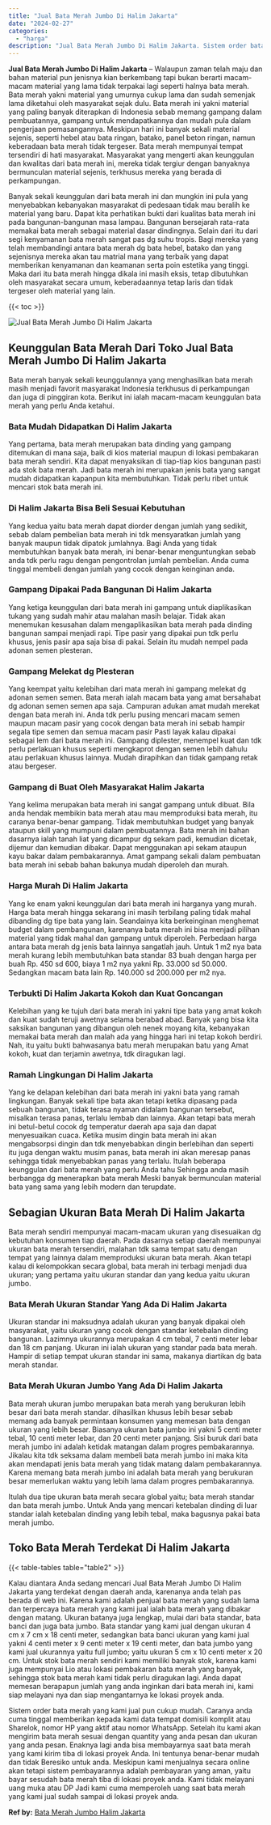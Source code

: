 ```yaml
---
title: "Jual Bata Merah Jumbo Di Halim Jakarta"
date: "2024-02-27"
categories: 
  - "harga"
description: "Jual Bata Merah Jumbo Di Halim Jakarta. Sistem order bata merah yang kami jual pun cukup mudah. Caranya anda cuma tinggal memberikan kepada kami data tempat..."
---
```


**Jual Bata Merah Jumbo Di Halim Jakarta** – Walaupun zaman telah maju dan bahan material pun jenisnya kian berkembang tapi bukan berarti macam-macam material yang lama tidak terpakai lagi seperti halnya bata merah. Bata merah yakni material yang umurnya cukup lama dan sudah semenjak lama diketahui oleh masyarakat sejak dulu. Bata merah ini yakni material yang paling banyak diterapkan di Indonesia sebab memang gampang dalam pembuatannya, gampang untuk mendapatkannya dan mudah pula dalam pengerjaan pemasangannya. Meskipun hari ini banyak sekali material sejenis, seperti hebel atau bata ringan, batako, panel beton ringan, namun keberadaan bata merah tidak tergeser. Bata merah mempunyai tempat tersendiri di hati masyarakat. Masyarakat yang mengerti akan keunggulan dan kwalitas dari bata merah ini, mereka tidak tergiur dengan banyaknya bermunculan material sejenis, terkhusus mereka yang berada di perkampungan.

Banyak sekali keunggulan dari bata merah ini dan mungkin ini pula yang menyebabkan kebanyakan masyarakat di pedesaan tidak mau beralih ke material yang baru. Dapat kita perhatikan bukti dari kualitas bata merah ini pada bangunan-bangunan masa lampau. Bangunan bersejarah rata-rata memakai bata merah sebagai material dasar dindingnya. Selain dari itu dari segi kenyamanan bata merah sangat pas dg suhu tropis. Bagi mereka yang telah membandingi antara bata merah dg bata hebel, batako dan yang sejenisnya mereka akan tau matrial mana yang terbaik yang dapat memberikan kenyamanan dan keamanan serta poin estetika yang tinggi. Maka dari itu bata merah hingga dikala ini masih eksis, tetap dibutuhkan oleh masyarakat secara umum, keberadaannya tetap laris dan tidak tergeser oleh material yang lain.

{{< toc >}}

![Jual Bata Merah Jumbo Di Halim Jakarta](/images/jual-bata-merah-26.png)

## Keunggulan Bata Merah Dari Toko Jual Bata Merah Jumbo Di Halim Jakarta

Bata merah banyak sekali keunggulannya yang menghasilkan bata merah masih menjadi favorit masyarakat Indonesia terkhusus di perkampungan dan juga di pinggiran kota. Berikut ini ialah macam-macam keunggulan bata merah yang perlu Anda ketahui.

### Bata Mudah Didapatkan Di Halim Jakarta

Yang pertama, bata merah merupakan bata dinding yang gampang ditemukan di mana saja, baik di kios material maupun di lokasi pembakaran bata merah sendiri. Kita dapat menyaksikan di tiap-tiap kios bangunan pasti ada stok bata merah. Jadi bata merah ini merupakan jenis bata yang sangat mudah didapatkan kapanpun kita membutuhkan. Tidak perlu ribet untuk mencari stok bata merah ini.

### Di Halim Jakarta Bisa Beli Sesuai Kebutuhan

Yang kedua yaitu bata merah dapat diorder dengan jumlah yang sedikit, sebab dalam pembelian bata merah ini tdk mensyaratkan jumlah yang banyak maupun tidak dipatok jumlahnya. Bagi Anda yang tidak membutuhkan banyak bata merah, ini benar-benar menguntungkan sebab anda tdk perlu ragu dengan pengontrolan jumlah pembelian. Anda cuma tinggal membeli dengan jumlah yang cocok dengan keinginan anda.

### Gampang Dipakai Pada Bangunan Di Halim Jakarta

Yang ketiga keunggulan dari bata merah ini gampang untuk diaplikasikan tukang yang sudah mahir atau malahan masih belajar. Tidak akan menemukan kesusahan dalam mengaplikasikan bata merah pada dinding bangunan sampai menjadi rapi. Tipe pasir yang dipakai pun tdk perlu khusus, jenis pasir apa saja bisa di pakai. Selain itu mudah nempel pada adonan semen plesteran.

### Gampang Melekat dg Plesteran

Yang keempat yaitu kelebihan dari mata merah ini gampang melekat dg adonan semen semen. Bata merah ialah macam bata yang amat bersahabat dg adonan semen semen apa saja. Campuran adukan amat mudah merekat dengan bata merah ini. Anda tdk perlu pusing mencari macam semen maupun macam pasir yang cocok dengan bata merah ini sebab hampir segala tipe semen dan semua macam pasir Pasti layak kalau dipakai sebagai lem dari bata merah ini. Gampang diplester, menempel kuat dan tdk perlu perlakuan khusus seperti mengkaprot dengan semen lebih dahulu atau perlakuan khusus lainnya. Mudah dirapihkan dan tidak gampang retak atau bergeser.

### Gampang di Buat Oleh Masyarakat Halim Jakarta

Yang kelima merupakan bata merah ini sangat gampang untuk dibuat. Bila anda hendak membikin bata merah atau mau memproduksi bata merah, itu caranya benar-benar gampang. Tidak membutuhkan budget yang banyak ataupun skill yang mumpuni dalam pembuatannya. Bata merah ini bahan dasarnya ialah tanah liat yang dicampur dg sekam padi, kemudian dicetak, dijemur dan kemudian dibakar. Dapat menggunakan api sekam ataupun kayu bakar dalam pembakarannya. Amat gampang sekali dalam pembuatan bata merah ini sebab bahan bakunya mudah diperoleh dan murah.

### Harga Murah Di Halim Jakarta

Yang ke enam yakni keunggulan dari bata merah ini harganya yang murah. Harga bata merah hingga sekarang ini masih terbilang paling tidak mahal dibanding dg tipe bata yang lain. Seandainya kita berkeinginan menghemat budget dalam pembangunan, karenanya bata merah ini bisa menjadi pilihan material yang tidak mahal dan gampang untuk diperoleh. Perbedaan harga antara bata merah dg jenis bata lainnya sangatlah jauh. Untuk 1 m2 nya bata merah kurang lebih membutuhkan bata standar 83 buah dengan harga per buah Rp. 450 sd 600, biaya 1 m2 nya yakni Rp. 33.000 sd 50.000. Sedangkan macam bata lain Rp. 140.000 sd 200.000 per m2 nya.

### Terbukti Di Halim Jakarta Kokoh dan Kuat Goncangan

Kelebihan yang ke tujuh dari bata merah ini yakni tipe bata yang amat kokoh dan kuat sudah teruji awetnya selama berabad abad. Banyak yang bisa kita saksikan bangunan yang dibangun oleh nenek moyang kita, kebanyakan memakai bata merah dan malah ada yang hingga hari ini tetap kokoh berdiri. Nah, itu yaitu bukti bahwasanya batu merah merupakan batu yang Amat kokoh, kuat dan terjamin awetnya, tdk diragukan lagi.

### Ramah Lingkungan Di Halim Jakarta

Yang ke delapan kelebihan dari bata merah ini yakni bata yang ramah lingkungan. Banyak sekali tipe bata akan tetapi ketika dipasang pada sebuah bangunan, tidak terasa nyaman didalam bangunan tersebut, misalkan terasa panas, terlalu lembab dan lainnya. Akan tetapi bata merah ini betul-betul cocok dg temperatur daerah apa saja dan dapat menyesuaikan cuaca. Ketika musim dingin bata merah ini akan mengabsorpsi dingin dan tdk menyebabkan dingin berlebihan dan seperti itu juga dengan waktu musim panas, bata merah ini akan meresap panas sehingga tidak menyebabkan panas yang terlalu. Itulah beberapa keunggulan dari bata merah yang perlu Anda tahu Sehingga anda masih berbangga dg menerapkan bata merah Meski banyak bermunculan material bata yang sama yang lebih modern dan terupdate.

## Sebagian Ukuran Bata Merah Di Halim Jakarta

Bata merah sendiri mempunyai macam-macam ukuran yang disesuaikan dg kebutuhan konsumen tiap daerah. Pada dasarnya setiap daerah mempunyai ukuran bata merah tersendiri, malahan tdk sama tempat satu dengan tempat yang lainnya dalam memproduksi ukuran bata merah. Akan tetapi kalau di kelompokkan secara global, bata merah ini terbagi menjadi dua ukuran; yang pertama yaitu ukuran standar dan yang kedua yaitu ukuran jumbo.

### Bata Merah Ukuran Standar Yang Ada Di Halim Jakarta

Ukuran standar ini maksudnya adalah ukuran yang banyak dipakai oleh masyarakat, yaitu ukuran yang cocok dengan standar ketebalan dinding bangunan. Lazimnya ukurannya merupakan 4 cm tebal, 7 centi meter lebar dan 18 cm panjang. Ukuran ini ialah ukuran yang standar pada bata merah. Hampir di setiap tempat ukuran standar ini sama, makanya diartikan dg bata merah standar.

### Bata Merah Ukuran Jumbo Yang Ada Di Halim Jakarta

Bata merah ukuran jumbo merupakan bata merah yang berukuran lebih besar dari bata merah standar. dihasilkan khusus lebih besar sebab memang ada banyak permintaan konsumen yang memesan bata dengan ukuran yang lebih besar. Biasanya ukuran bata jumbo ini yakni 5 centi meter tebal, 10 centi meter lebar, dan 20 centi meter panjang. Sisi buruk dari bata merah jumbo ini adalah ketidak matangan dalam progres pembakarannya. Jikalau kita tdk seksama dalam membeli bata merah jumbo ini maka kita akan mendapati jenis bata merah yang tidak matang dalam pembakarannya. Karena memang bata merah jumbo ini adalah bata merah yang berukuran besar memerlukan waktu yang lebih lama dalam progres pembakarannya.

Itulah dua tipe ukuran bata merah secara global yaitu; bata merah standar dan bata merah jumbo. Untuk Anda yang mencari ketebalan dinding di luar standar ialah ketebalan dinding yang lebih tebal, maka bagusnya pakai bata merah jumbo.

## Toko Bata Merah Terdekat Di Halim Jakarta

{{< table-tables table="table2" >}}

Kalau diantara Anda sedang mencari Jual Bata Merah Jumbo Di Halim Jakarta yang terdekat dengan daerah anda, karenanya anda telah pas berada di web ini. Karena kami adalah penjual bata merah yang sudah lama dan terpercaya bata merah yang kami jual ialah bata merah yang dibakar dengan matang. Ukuran batanya juga lengkap, mulai dari bata standar, bata banci dan juga bata jumbo. Bata standar yang kami jual dengan ukuran 4 cm x 7 cm x 18 centi meter, sedangkan bata banci ukuran yang kami jual yakni 4 centi meter x 9 centi meter x 19 centi meter, dan bata jumbo yang kami jual ukurannya yaitu full jumbo; yaitu ukuran 5 cm x 10 centi meter x 20 cm. Untuk stok bata merah sendiri kami memiliki banyak stok, karena kami juga mempunyai Lio atau lokasi pembakaran bata merah yang banyak, sehingga stok bata merah kami tidak perlu diragukan lagi. Anda dapat memesan berapapun jumlah yang anda inginkan dari bata merah ini, kami siap melayani nya dan siap mengantarnya ke lokasi proyek anda.

Sistem order bata merah yang kami jual pun cukup mudah. Caranya anda cuma tinggal memberikan kepada kami data tempat domisili komplit atau Sharelok, nomor HP yang aktif atau nomor WhatsApp. Setelah itu kami akan mengirim bata merah sesuai dengan quantity yang anda pesan dan ukuran yang anda pesan. Enaknya lagi anda bisa membayarnya saat bata merah yang kami kirim tiba di lokasi proyek Anda. Ini tentunya benar-benar mudah dan tidak Beresiko untuk anda. Meskipun kami menjualnya secara online akan tetapi sistem pembayarannya adalah pembayaran yang aman, yaitu bayar sesudah bata merah tiba di lokasi proyek anda. Kami tidak melayani uang muka atau DP Jadi kami cuma memperoleh uang saat bata merah yang kami jual sudah sampai di lokasi proyek anda.

**Ref by:** [Bata Merah Jumbo Halim Jakarta](https://id.wikipedia.org/wiki/Bata)
